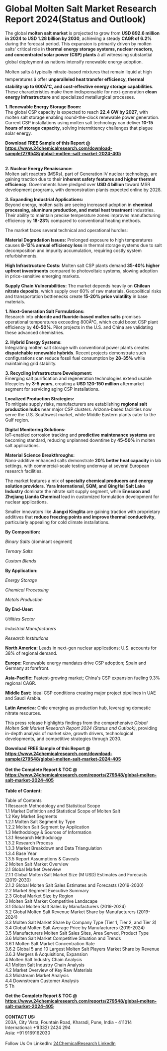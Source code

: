 <h1>Global Molten Salt Market Research Report 2024(Status and Outlook)</h1><p>The global <strong>molten salt market</strong> is projected to grow from <strong>USD 892.6 million in 2024 to USD 1.28 billion by 2030</strong>, achieving a steady <strong>CAGR of 6.2%</strong> during the forecast period. This expansion is primarily driven by molten salts' critical role in <strong>thermal energy storage systems, nuclear reactors, and concentrated solar power (CSP) plants</strong> â all witnessing substantial global deployment as nations intensify renewable energy adoption.</p><p>Molten salts â typically nitrate-based mixtures that remain liquid at high temperatures â offer <strong>unparalleled heat transfer efficiency, thermal stability up to 600Â°C, and cost-effective energy storage capabilities</strong>. These characteristics make them indispensable for next-generation <strong>clean energy infrastructure</strong> and specialized metallurgical processes.</p><p><strong>1. Renewable Energy Storage Boom:<br>
</strong>The global CSP capacity is expected to reach <strong>22.4 GW by 2027</strong>, with molten salt storage enabling round-the-clock renewable power generation. Current CSP installations using molten salt technology can deliver <strong>10-15 hours of storage capacity</strong>, solving intermittency challenges that plague solar energy.</p><div><b>Download FREE Sample of this Report @ 
            <a href="https://www.24chemicalresearch.com/download-sample/279548/global-molten-salt-market-2024-405">
            https://www.24chemicalresearch.com/download-sample/279548/global-molten-salt-market-2024-405</a></b></div><br><p><strong>2. Nuclear Energy Renaissance:<br>
</strong>Molten salt reactors (MSRs), part of Generation IV nuclear technology, are gaining traction due to their <strong>inherent safety features and higher thermal efficiency</strong>. Governments have pledged over <strong>USD 4 billion</strong> toward MSR development programs, with demonstration plants expected online by 2028.</p><p><strong>3. Expanding Industrial Applications:<br>
</strong>Beyond energy, molten salts are seeing increased adoption in <strong>chemical processing, aluminum production, and metal heat treatment</strong> industries. Their ability to maintain precise temperature zones improves manufacturing efficiency by <strong>18-23%</strong> compared to conventional heating methods.</p><p>The market faces several technical and operational hurdles:</p><p><strong>Material Degradation Issues:</strong> Prolonged exposure to high temperatures causes <strong>8-12% annual efficiency loss</strong> in thermal storage systems due to salt decomposition and impurity accumulation, requiring costly system refurbishments.</p><p><strong>High Infrastructure Costs:</strong> Molten salt CSP plants demand <strong>35-40% higher upfront investments</strong> compared to photovoltaic systems, slowing adoption in price-sensitive emerging markets.</p><p><strong>Supply Chain Vulnerabilities:</strong> The market depends heavily on <strong>Chilean nitrate deposits</strong>, which supply over 60% of raw materials. Geopolitical risks and transportation bottlenecks create <strong>15-20% price volatility</strong> in base materials.</p><p><strong>1. Next-Generation Salt Formulations:<br>
</strong>Research into <strong>chloride and fluoride-based molten salts</strong> promises operational temperatures exceeding 800Â°C, which could boost CSP plant efficiency by <strong>40-50%</strong>. Pilot projects in the U.S. and China are validating these advanced chemistries.</p><p><strong>2. Hybrid Energy Systems:<br>
</strong>Integrating molten salt storage with conventional power plants creates <strong>dispatchable renewable hybrids</strong>. Recent projects demonstrate such configurations can reduce fossil fuel consumption by <strong>28-35%</strong> while maintaining grid stability.</p><p><strong>3. Recycling Infrastructure Development:<br>
</strong>Emerging salt purification and regeneration technologies extend usable lifecycles by <strong>3-5 years</strong>, creating a <strong>USD 120-150 million</strong> aftermarket segment for servicing aging CSP installations.</p><p><strong>Localized Production Strategies:<br>
	</strong>To mitigate supply risks, manufacturers are establishing <strong>regional salt production hubs</strong> near major CSP clusters. Arizona-based facilities now serve the U.S. Southwest market, while Middle Eastern plants cater to the Gulf region.</p><p><strong>Digital Monitoring Solutions:<br>
	</strong>IoT-enabled corrosion tracking and <strong>predictive maintenance systems</strong> are becoming standard, reducing unplanned downtime by <strong>45-50%</strong> in molten salt applications.</p><p><strong>Material Science Breakthroughs:<br>
	</strong>Nano-additive enhanced salts demonstrate <strong>20% better heat capacity</strong> in lab settings, with commercial-scale testing underway at several European research facilities.</p><p>The market features a mix of <strong>specialty chemical producers and energy solution providers</strong>. <strong>Yara International, SQM, and QingHai Salt Lake Industry</strong> dominate the nitrate salt supply segment, while <strong>Enesoon and Zhejiang Lianda Chemical</strong> lead in customized formulation development for nuclear applications.</p><p>Smaller innovators like <strong>Jiangxi Kinglita</strong> are gaining traction with proprietary additives that <strong>reduce freezing points and improve thermal conductivity</strong>, particularly appealing for cold climate installations.</p><p><strong>By Composition:</strong></p><p><em>Binary Salts</em> (dominant segment)</p><p><em>Ternary Salts</em></p><p><em>Custom Blends</em></p><p><strong>By Application:</strong></p><p><em>Energy Storage</em></p><p><em>Chemical Processing</em></p><p><em>Metals Production</em></p><p><strong>By End-User:</strong></p><p><em>Utilities Sector</em></p><p><em>Industrial Manufacturers</em></p><p><em>Research Institutions</em></p><p><strong>North America:</strong> Leads in next-gen nuclear applications; U.S. accounts for 38% of regional demand.</p><p><strong>Europe:</strong> Renewable energy mandates drive CSP adoption; Spain and Germany at forefront.</p><p><strong>Asia-Pacific:</strong> Fastest-growing market; China's CSP expansion fueling 9.3% regional CAGR.</p><p><strong>Middle East:</strong> Ideal CSP conditions creating major project pipelines in UAE and Saudi Arabia.</p><p><strong>Latin America:</strong> Chile emerging as production hub, leveraging domestic nitrate resources.</p><p>This press release highlights findings from the comprehensive <em>Global Molten Salt Market Research Report 2024 (Status and Outlook)</em>, providing in-depth analysis of market size, growth drivers, technological developments, and competitive strategies through 2030.</p><div><b>Download FREE Sample of this Report @ 
            <a href="https://www.24chemicalresearch.com/download-sample/279548/global-molten-salt-market-2024-405">
            https://www.24chemicalresearch.com/download-sample/279548/global-molten-salt-market-2024-405</a></b></div><br><div><b>Get the Complete Report & TOC @ 
            <a href="https://www.24chemicalresearch.com/reports/279548/global-molten-salt-market-2024-405">
            https://www.24chemicalresearch.com/reports/279548/global-molten-salt-market-2024-405</a></b></div><br>
            <b>Table of Content:</b><p>Table of Contents<br />
 1 Research Methodology and Statistical Scope<br />
 1.1 Market Definition and Statistical Scope of Molten Salt<br />
 1.2 Key Market Segments<br />
 1.2.1 Molten Salt Segment by Type<br />
 1.2.2 Molten Salt Segment by Application<br />
 1.3 Methodology & Sources of Information<br />
 1.3.1 Research Methodology<br />
 1.3.2 Research Process<br />
 1.3.3 Market Breakdown and Data Triangulation<br />
 1.3.4 Base Year<br />
 1.3.5 Report Assumptions & Caveats<br />
 2 Molten Salt Market Overview<br />
 2.1 Global Market Overview<br />
 2.1.1 Global Molten Salt Market Size (M USD) Estimates and Forecasts (2019-2030)<br />
 2.1.2 Global Molten Salt Sales Estimates and Forecasts (2019-2030)<br />
 2.2 Market Segment Executive Summary<br />
 2.3 Global Market Size by Region<br />
 3 Molten Salt Market Competitive Landscape<br />
 3.1 Global Molten Salt Sales by Manufacturers (2019-2024)<br />
 3.2 Global Molten Salt Revenue Market Share by Manufacturers (2019-2024)<br />
 3.3 Molten Salt Market Share by Company Type (Tier 1, Tier 2, and Tier 3)<br />
 3.4 Global Molten Salt Average Price by Manufacturers (2019-2024)<br />
 3.5 Manufacturers Molten Salt Sales Sites, Area Served, Product Type<br />
 3.6 Molten Salt Market Competitive Situation and Trends<br />
 3.6.1 Molten Salt Market Concentration Rate<br />
 3.6.2 Global 5 and 10 Largest Molten Salt Players Market Share by Revenue<br />
 3.6.3 Mergers & Acquisitions, Expansion<br />
 4 Molten Salt Industry Chain Analysis<br />
 4.1 Molten Salt Industry Chain Analysis<br />
 4.2 Market Overview of Key Raw Materials<br />
 4.3 Midstream Market Analysis<br />
 4.4 Downstream Customer Analysis<br />
 5 Th</p><div><b>Get the Complete Report & TOC @ 
            <a href="https://www.24chemicalresearch.com/reports/279548/global-molten-salt-market-2024-405">
            https://www.24chemicalresearch.com/reports/279548/global-molten-salt-market-2024-405</a></b></div><br><b>CONTACT US:</b><br>
            203A, City Vista, Fountain Road, Kharadi, Pune, India - 411014<br>
            International: +1(332) 2424 294<br>
            Asia: +91 9169162030 <br><br>
            Follow Us On LinkedIn: <a href="https://www.linkedin.com/company/24chemicalresearch/">24ChemicalResearch LinkedIn</a>